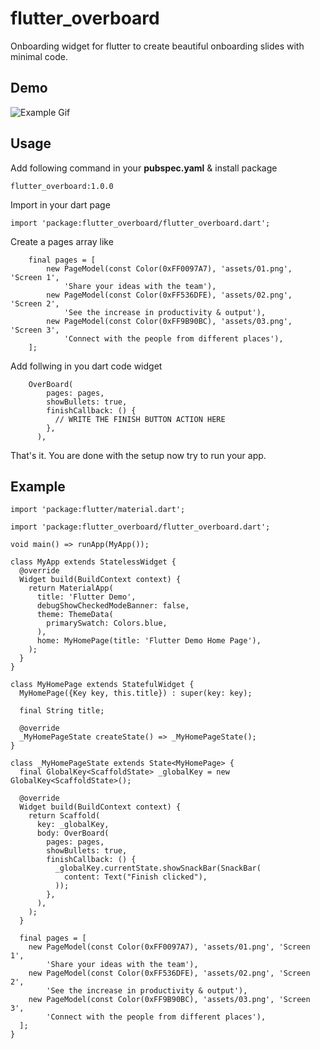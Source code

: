 # flutter_overboard

Onboarding widget for flutter to create beautiful onboarding slides with minimal code.


## Demo   
 ![Example Gif](https://github.com/kumar-aakash86/flutter_overboard/blob/master/screenshots/example.gif)


## Usage
Add following command in your **pubspec.yaml** & install package

`flutter_overboard:1.0.0`
    


Import in your dart page
```
import 'package:flutter_overboard/flutter_overboard.dart';
```  
  
  
Create a pages array like   
```
    final pages = [
        new PageModel(const Color(0xFF0097A7), 'assets/01.png', 'Screen 1',
            'Share your ideas with the team'),
        new PageModel(const Color(0xFF536DFE), 'assets/02.png', 'Screen 2',
            'See the increase in productivity & output'),
        new PageModel(const Color(0xFF9B90BC), 'assets/03.png', 'Screen 3',
            'Connect with the people from different places'),
    ];
```   
  
  
Add follwing in you dart code widget
```
    OverBoard(
        pages: pages,
        showBullets: true,
        finishCallback: () {
          // WRITE THE FINISH BUTTON ACTION HERE
        },
      ),
```
  
  

That's it. You are done with the setup now try to run your app.

## Example
```
import 'package:flutter/material.dart';

import 'package:flutter_overboard/flutter_overboard.dart';

void main() => runApp(MyApp());

class MyApp extends StatelessWidget {
  @override
  Widget build(BuildContext context) {
    return MaterialApp(
      title: 'Flutter Demo',
      debugShowCheckedModeBanner: false,
      theme: ThemeData(
        primarySwatch: Colors.blue,
      ),
      home: MyHomePage(title: 'Flutter Demo Home Page'),
    );
  }
}

class MyHomePage extends StatefulWidget {
  MyHomePage({Key key, this.title}) : super(key: key);

  final String title;

  @override
  _MyHomePageState createState() => _MyHomePageState();
}

class _MyHomePageState extends State<MyHomePage> {
  final GlobalKey<ScaffoldState> _globalKey = new GlobalKey<ScaffoldState>();

  @override
  Widget build(BuildContext context) {
    return Scaffold(
      key: _globalKey,
      body: OverBoard(
        pages: pages,
        showBullets: true,
        finishCallback: () {
          _globalKey.currentState.showSnackBar(SnackBar(
            content: Text("Finish clicked"),
          ));
        },
      ),
    );
  }

  final pages = [
    new PageModel(const Color(0xFF0097A7), 'assets/01.png', 'Screen 1',
        'Share your ideas with the team'),
    new PageModel(const Color(0xFF536DFE), 'assets/02.png', 'Screen 2',
        'See the increase in productivity & output'),
    new PageModel(const Color(0xFF9B90BC), 'assets/03.png', 'Screen 3',
        'Connect with the people from different places'),
  ];
}
```